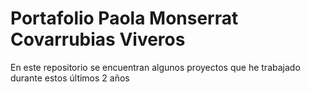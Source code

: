 # Portafolio Paola Monserrat Covarrubias Viveros


En este repositorio se encuentran algunos proyectos que he trabajado durante estos últimos 2 años

